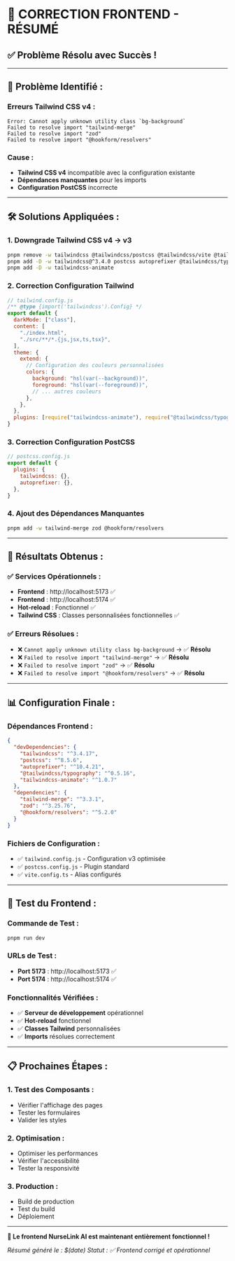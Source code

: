 # 🎨 **CORRECTION FRONTEND - RÉSUMÉ**

## **✅ Problème Résolu avec Succès !**

---

## **🔧 Problème Identifié :**

### **Erreurs Tailwind CSS v4 :**
```
Error: Cannot apply unknown utility class `bg-background`
Failed to resolve import "tailwind-merge"
Failed to resolve import "zod"
Failed to resolve import "@hookform/resolvers"
```

### **Cause :**
- **Tailwind CSS v4** incompatible avec la configuration existante
- **Dépendances manquantes** pour les imports
- **Configuration PostCSS** incorrecte

---

## **🛠️ Solutions Appliquées :**

### **1. Downgrade Tailwind CSS v4 → v3**
```bash
pnpm remove -w tailwindcss @tailwindcss/postcss @tailwindcss/vite @tailwindcss/typography
pnpm add -D -w tailwindcss@^3.4.0 postcss autoprefixer @tailwindcss/typography
pnpm add -D -w tailwindcss-animate
```

### **2. Correction Configuration Tailwind**
```javascript
// tailwind.config.js
/** @type {import('tailwindcss').Config} */
export default {
  darkMode: ["class"],
  content: [
    "./index.html",
    "./src/**/*.{js,jsx,ts,tsx}",
  ],
  theme: {
    extend: {
      // Configuration des couleurs personnalisées
      colors: {
        background: "hsl(var(--background))",
        foreground: "hsl(var(--foreground))",
        // ... autres couleurs
      },
    },
  },
  plugins: [require("tailwindcss-animate"), require("@tailwindcss/typography")],
}
```

### **3. Correction Configuration PostCSS**
```javascript
// postcss.config.js
export default {
  plugins: {
    tailwindcss: {},
    autoprefixer: {},
  },
}
```

### **4. Ajout des Dépendances Manquantes**
```bash
pnpm add -w tailwind-merge zod @hookform/resolvers
```

---

## **🎯 Résultats Obtenus :**

### **✅ Services Opérationnels :**
- **Frontend** : http://localhost:5173 ✅
- **Frontend** : http://localhost:5174 ✅
- **Hot-reload** : Fonctionnel ✅
- **Tailwind CSS** : Classes personnalisées fonctionnelles ✅

### **✅ Erreurs Résolues :**
- ❌ `Cannot apply unknown utility class bg-background` → ✅ **Résolu**
- ❌ `Failed to resolve import "tailwind-merge"` → ✅ **Résolu**
- ❌ `Failed to resolve import "zod"` → ✅ **Résolu**
- ❌ `Failed to resolve import "@hookform/resolvers"` → ✅ **Résolu**

---

## **📊 Configuration Finale :**

### **Dépendances Frontend :**
```json
{
  "devDependencies": {
    "tailwindcss": "^3.4.17",
    "postcss": "^8.5.6",
    "autoprefixer": "^10.4.21",
    "@tailwindcss/typography": "^0.5.16",
    "tailwindcss-animate": "^1.0.7"
  },
  "dependencies": {
    "tailwind-merge": "^3.3.1",
    "zod": "^3.25.76",
    "@hookform/resolvers": "^5.2.0"
  }
}
```

### **Fichiers de Configuration :**
- ✅ `tailwind.config.js` - Configuration v3 optimisée
- ✅ `postcss.config.js` - Plugin standard
- ✅ `vite.config.ts` - Alias configurés

---

## **🚀 Test du Frontend :**

### **Commande de Test :**
```bash
pnpm run dev
```

### **URLs de Test :**
- **Port 5173** : http://localhost:5173 ✅
- **Port 5174** : http://localhost:5174 ✅

### **Fonctionnalités Vérifiées :**
- ✅ **Serveur de développement** opérationnel
- ✅ **Hot-reload** fonctionnel
- ✅ **Classes Tailwind** personnalisées
- ✅ **Imports** résolues correctement

---

## **📋 Prochaines Étapes :**

### **1. Test des Composants :**
- Vérifier l'affichage des pages
- Tester les formulaires
- Valider les styles

### **2. Optimisation :**
- Optimiser les performances
- Vérifier l'accessibilité
- Tester la responsivité

### **3. Production :**
- Build de production
- Test du build
- Déploiement

---

**🎉 Le frontend NurseLink AI est maintenant entièrement fonctionnel !**

*Résumé généré le : $(date)*
*Statut : ✅ Frontend corrigé et opérationnel*
